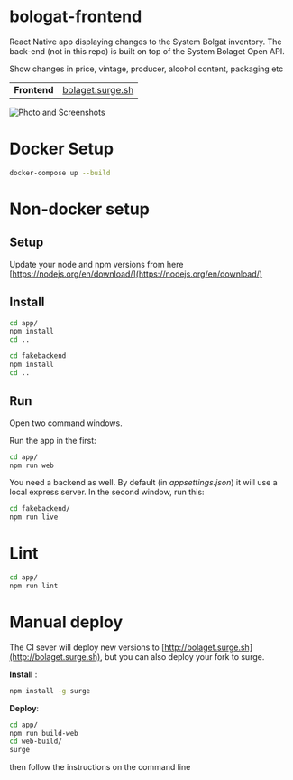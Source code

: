 # bologat-frontend

React Native app displaying changes to the System Bolgat inventory. The back-end (not in this repo) is built on top of the System Bolaget Open API.

Show changes in price, vintage, producer, alcohol content, packaging etc

|||
|-------------|-------------------|
| **Frontend**  |<a href="http://bolaget.surge.sh" target="_blank">bolaget.surge.sh</a>|

![Photo and Screenshots](https://i.imgur.com/F7IfRqJ.jpg)

# Docker Setup

```sh
docker-compose up --build
```

# Non-docker setup

## Setup ##

Update your node and npm versions from here [https://nodejs.org/en/download/](https://nodejs.org/en/download/)

## Install ##

```sh
cd app/
npm install
cd ..

cd fakebackend
npm install
cd ..
```

## Run ##

Open two command windows.

Run the app in the first:

```sh
cd app/
npm run web
```

You need a backend as well. By default (in *appsettings.json*) it will use a local express server.
In the second window, run this:

```sh
cd fakebackend/
npm run live
```

# Lint #

```sh
cd app/
npm run lint
```

# Manual deploy #

The CI sever will deploy new versions to [http://bolaget.surge.sh](http://bolaget.surge.sh), but you can also deploy your fork to surge.


**Install** :
```sh
npm install -g surge
```

**Deploy**:

```sh
cd app/
npm run build-web
cd web-build/
surge
```

then follow the instructions on the command line
